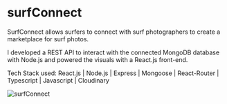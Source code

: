 # surfConnect

SurfConnect allows surfers to connect with surf photographers to create a marketplace for surf photos.

I developed a REST API to interact with the connected MongoDB database with Node.js and powered the visuals with a React.js front-end. 

Tech Stack used:
React.js | Node.js | Express | Mongoose | React-Router | Typescript | Javascript | Cloudinary 

![surfConnect](https://github.com/JohnFuhrm12/surfConnect/assets/61069716/b564e561-41a1-429f-bb25-32b146dbaa50)
